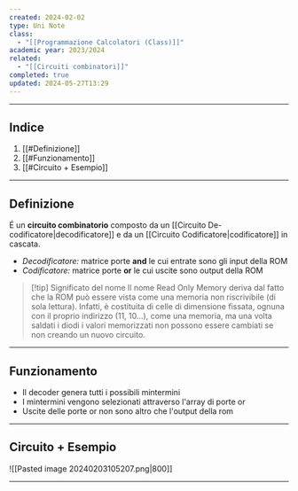 ```yaml
---
created: 2024-02-02
type: Uni Note
class:
  - "[[Programmazione Calcolatori (Class)]]"
academic year: 2023/2024
related:
  - "[[Circuiti combinatori]]"
completed: true
updated: 2024-05-27T13:29
---
```

---
## Indice
1. [[#Definizione]]
2. [[#Funzionamento]]
3. [[#Circuito + Esempio]]

---
## Definizione

É un **circuito combinatorio** composto da un [[Circuito De-codificatore|decodificatore]] e da un [[Circuito Codificatore|codificatore]] in cascata.
- *Decodificatore:* matrice porte **and** le cui entrate sono gli input della ROM
- *Codificatore:* matrice porte **or** le cui uscite sono output della ROM

>[!tip] Significato del nome
>Il nome Read Only Memory deriva dal fatto che la ROM può essere vista come una memoria non riscrivibile (di sola lettura). Infatti, è costituita di celle di dimensione fissata, ognuna con il proprio indirizzo (11, 10...), come una memoria, ma una volta saldati i diodi i valori memorizzati non possono essere cambiati se non creando un nuovo circuito.
 
---
## Funzionamento
- Il decoder genera tutti i possibili mintermini
- I mintermini vengono selezionati attraverso l'array di porte or
- Uscite delle porte or non sono altro che l'output della rom

---
## Circuito + Esempio

![[Pasted image 20240203105207.png|800]]

---